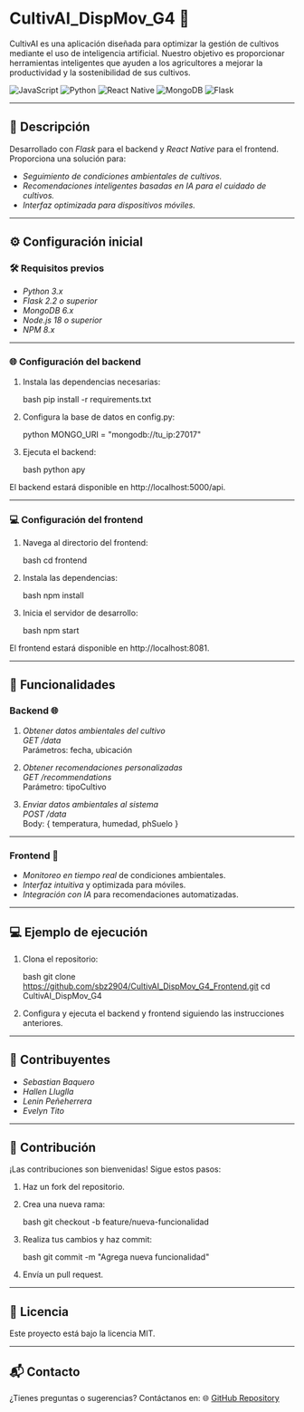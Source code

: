 # CultivAI_DispMov_G4 🌿

CultivAI es una aplicación diseñada para optimizar la gestión de cultivos mediante el uso de inteligencia artificial. Nuestro objetivo es proporcionar herramientas inteligentes que ayuden a los agricultores a mejorar la productividad y la sostenibilidad de sus cultivos.

![JavaScript](https://img.shields.io/badge/JavaScript-ES6-yellow?style=for-the-badge&logo=javascript)
![Python](https://img.shields.io/badge/Python-3.x-blue?style=for-the-badge&logo=python)
![React Native](https://img.shields.io/badge/React%20Native-0.72-blue?style=for-the-badge&logo=react)
![MongoDB](https://img.shields.io/badge/MongoDB-6.0-brightgreen?style=for-the-badge&logo=mongodb)
![Flask](https://img.shields.io/badge/Flask-2.2-black?style=for-the-badge&logo=flask)

---

## 📖 Descripción

Desarrollado con *Flask* para el backend y *React Native* para el frontend. Proporciona una solución para:
- *Seguimiento de condiciones ambientales de cultivos.*
- *Recomendaciones inteligentes basadas en IA para el cuidado de cultivos.*
- *Interfaz optimizada para dispositivos móviles.*

---

## ⚙️ Configuración inicial

### 🛠️ Requisitos previos
- *Python 3.x*
- *Flask 2.2 o superior*
- *MongoDB 6.x*
- *Node.js 18 o superior*
- *NPM 8.x*

---

### 🌐 Configuración del backend

1. Instala las dependencias necesarias:

   bash
   pip install -r requirements.txt
   

2. Configura la base de datos en config.py:

   python
   MONGO_URI = "mongodb://tu_ip:27017"
   

3. Ejecuta el backend:

   bash
   python apy
   

El backend estará disponible en http://localhost:5000/api.

---

### 💻 Configuración del frontend

1. Navega al directorio del frontend:

   bash
   cd frontend
   

2. Instala las dependencias:

   bash
   npm install
   

3. Inicia el servidor de desarrollo:

   bash
   npm start
   

El frontend estará disponible en http://localhost:8081.

---

## 🌿 Funcionalidades

### Backend 🌐

1. *Obtener datos ambientales del cultivo*  
   *GET /data*  
   Parámetros: fecha, ubicación  

2. *Obtener recomendaciones personalizadas*  
   *GET /recommendations*  
   Parámetro: tipoCultivo

3. *Enviar datos ambientales al sistema*  
   *POST /data*  
   Body: { temperatura, humedad, phSuelo }

---

### Frontend 📱

- *Monitoreo en tiempo real* de condiciones ambientales.
- *Interfaz intuitiva* y optimizada para móviles.
- *Integración con IA* para recomendaciones automatizadas.

---

## 💻 Ejemplo de ejecución

1. Clona el repositorio:

   bash
   git clone https://github.com/sbz2904/CultivAI_DispMov_G4_Frontend.git
   cd CultivAI_DispMov_G4
   

2. Configura y ejecuta el backend y frontend siguiendo las instrucciones anteriores.

---

## 👥 Contribuyentes

- *Sebastian Baquero*
- *Hallen Lluglla*
- *Lenin Peñeherrera*
- *Evelyn Tito*

---

## 🤝 Contribución

¡Las contribuciones son bienvenidas! Sigue estos pasos:

1. Haz un fork del repositorio.
2. Crea una nueva rama:

   bash
   git checkout -b feature/nueva-funcionalidad
   

3. Realiza tus cambios y haz commit:

   bash
   git commit -m "Agrega nueva funcionalidad"
   

4. Envía un pull request.

---

## 📄 Licencia

Este proyecto está bajo la licencia MIT.

---

## 📬 Contacto

¿Tienes preguntas o sugerencias? Contáctanos en: 🌐 [GitHub Repository](https://github.com/sbz2904/CultivAI_DispMov_G4_Frontend)
